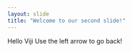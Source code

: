 ```yaml
---
layout: slide
title: "Welcome to our second slide!"
---
```

Hello Viji
Use the left arrow to go back!
